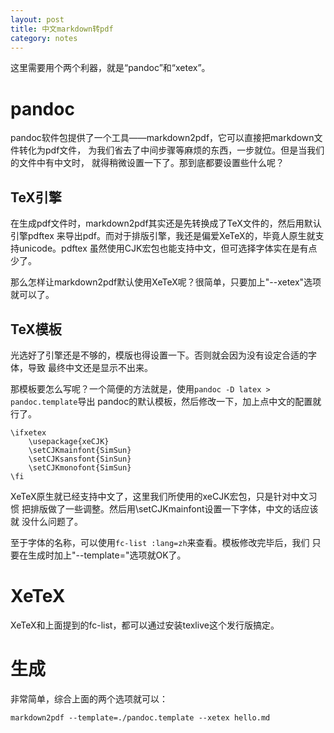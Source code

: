 ```yaml
---
layout: post
title: 中文markdown转pdf
category: notes
---
```


这里需要用个两个利器，就是“pandoc”和“xetex”。

pandoc
======
pandoc软件包提供了一个工具——markdown2pdf，它可以直接把markdown文件转化为pdf文件，
为我们省去了中间步骤等麻烦的东西，一步就位。但是当我们的文件中有中文时，
就得稍微设置一下了。那到底都要设置些什么呢？

TeX引擎
-------
在生成pdf文件时，markdown2pdf其实还是先转换成了TeX文件的，然后用默认引擎pdftex
来导出pdf。而对于排版引擎，我还是偏爱XeTeX的，毕竟人原生就支持unicode。pdftex
虽然使用CJK宏包也能支持中文，但可选择字体实在是有点少了。

那么怎样让markdown2pdf默认使用XeTeX呢？很简单，只要加上"--xetex"选项就可以了。

TeX模板
-------
光选好了引擎还是不够的，模版也得设置一下。否则就会因为没有设定合适的字体，导致
最终中文还是显示不出来。

那模板要怎么写呢？一个简便的方法就是，使用`pandoc -D latex > pandoc.template`导出
pandoc的默认模板，然后修改一下，加上点中文的配置就行了。

    \ifxetex
    	\usepackage{xeCJK}
    	\setCJKmainfont{SimSun}
    	\setCJKsansfont{SinSun}
    	\setCJKmonofont{SimSun}
    \fi

XeTeX原生就已经支持中文了，这里我们所使用的xeCJK宏包，只是针对中文习惯
把排版做了一些调整。然后用\setCJKmainfont设置一下字体，中文的话应该就
没什么问题了。

至于字体的名称，可以使用`fc-list :lang=zh`来查看。模板修改完毕后，我们
只要在生成时加上"--template=<path>"选项就OK了。

XeTeX
=====
XeTeX和上面提到的fc-list，都可以通过安装texlive这个发行版搞定。

生成
====
非常简单，综合上面的两个选项就可以：

    markdown2pdf --template=./pandoc.template --xetex hello.md


